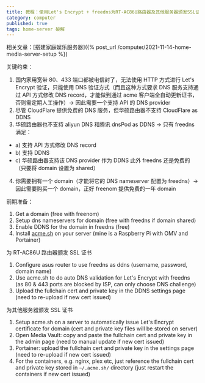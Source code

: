```yaml
---
title: 教程：使用Let's Encrypt + freedns为RT-AC86U路由器及其他服务器颁发SSL证书
category: computer
published: true
tags: home-server 破解
---
```


相关文章：[搭建家庭娱乐服务器]({% post_url /computer/2021-11-14-home-media-server-setup %})

关键约束：

1. 国内家用宽带 80、433 端口都被电信封了，无法使用 HTTP 方式进行 Let's Encrypt 验证，只能使用 DNS 验证方式（而且这种方式要求 DNS 服务支持通过 API 方式修改 DNS record，才能做到通过 acme 客户端全自动更新证书，否则需定期人工操作）-> 因此需要一个支持 API 的 DNS provider
2. 尽管 CloudFlare 提供免费的 DNS 服务，但华硕路由器不支持 CloudFlare as DDNS
3. 华硕路由器也不支持 aliyun DNS 和腾讯 dnsPod as DDNS -> 只有 freedns 满足：

- a) 支持 API 方式修改 DNS record
- b) 支持 DDNS
- c) 华硕路由器支持该 DNS provider 作为 DDNS
  此外 freedns 还是免费的（只要将 domain 设置为 shared）

4. 你需要拥有一个 domain（才能将它的 DNS nameserver 配置为 freedns）-> 因此需要购买一个 domain，正好 freenom 提供免费的一年 domain

前期准备：

1. Get a domain (free with freenom)
2. Setup dns nameservers for domain (free with freedns if domain shared)
3. Enable DDNS for the domain in freedns (free)
4. Install [acme.sh](https://github.com/acmesh-official/acme.sh) on your server (mine is a Raspberry Pi with OMV and Portainer)

为 RT-AC86U 路由器颁发 SSL 证书

1. Configure asus router to use freedns as ddns (username, password, domain name)
2. Use acme.sh to do auto DNS validation for Let's Encrypt with freedns (as 80 & 443 ports are blocked by ISP, can only choose DNS challenge)
3. Upload the fullchain cert and private key in the DDNS settings page (need to re-upload if new cert issued)

为其他服务器颁发 SSL 证书

1. Setup acme.sh on a server to automatically issue Let's Encrypt certificate for domain (cert and private key files will be stored on server)
2. Open Media Vault: copy and paste the fullchain cert and private key in the admin page (need to manual update if new cert issued)
3. Portainer: upload the fullchain cert and private key in the settings page (need to re-upload if new cert issued)
4. For the containers, e.g. nginx, plex etc, just reference the fullchain cert and private key stored in `~/.acme.sh/` directory (just restart the containers if new cert issued)
